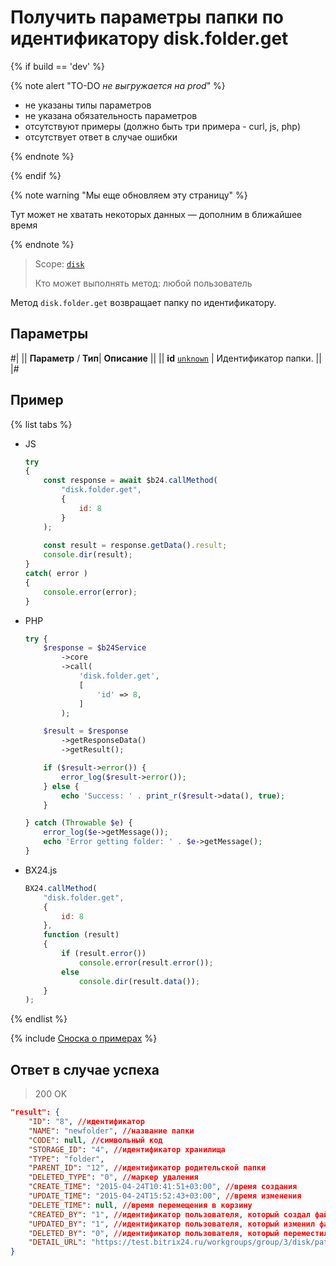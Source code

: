 # Получить параметры папки по идентификатору disk.folder.get

{% if build == 'dev' %}

{% note alert "TO-DO _не выгружается на prod_" %}

- не указаны типы параметров
- не указана обязательность параметров
- отсутствуют примеры (должно быть три примера - curl, js, php)
- отсутствует ответ в случае ошибки

{% endnote %}

{% endif %}

{% note warning "Мы еще обновляем эту страницу" %}

Тут может не хватать некоторых данных — дополним в ближайшее время

{% endnote %}

> Scope: [`disk`](../../scopes/permissions.md)
>
> Кто может выполнять метод: любой пользователь

Метод `disk.folder.get` возвращает папку по идентификатору.

## Параметры

#|
||  **Параметр** / **Тип**| **Описание** ||
|| **id**
[`unknown`](../../data-types.md) | Идентификатор папки. ||
|#

## Пример

{% list tabs %}

- JS


    ```js
    try
    {
    	const response = await $b24.callMethod(
    		"disk.folder.get",
    		{
    			id: 8
    		}
    	);
    	
    	const result = response.getData().result;
    	console.dir(result);
    }
    catch( error )
    {
    	console.error(error);
    }
    ```

- PHP


    ```php
    try {
        $response = $b24Service
            ->core
            ->call(
                'disk.folder.get',
                [
                    'id' => 8,
                ]
            );
    
        $result = $response
            ->getResponseData()
            ->getResult();
    
        if ($result->error()) {
            error_log($result->error());
        } else {
            echo 'Success: ' . print_r($result->data(), true);
        }
    
    } catch (Throwable $e) {
        error_log($e->getMessage());
        echo 'Error getting folder: ' . $e->getMessage();
    }
    ```

- BX24.js

    ```js
    BX24.callMethod(
        "disk.folder.get",
        {
            id: 8
        },
        function (result)
        {
            if (result.error())
                console.error(result.error());
            else
                console.dir(result.data());
        }
    );
    ```

{% endlist %}

{% include [Сноска о примерах](../../../_includes/examples.md) %}

## Ответ в случае успеха

> 200 OK

```json
"result": {
    "ID": "8", //идентификатор
    "NAME": "newfolder", //название папки
    "CODE": null, //символьный код
    "STORAGE_ID": "4", //идентификатор хранилища
    "TYPE": "folder",
    "PARENT_ID": "12", //идентификатор родительской папки
    "DELETED_TYPE": "0", //маркер удаления
    "CREATE_TIME": "2015-04-24T10:41:51+03:00", //время создания
    "UPDATE_TIME": "2015-04-24T15:52:43+03:00", //время изменения
    "DELETE_TIME": null, //время перемещения в корзину
    "CREATED_BY": "1", //идентификатор пользователя, который создал файл
    "UPDATED_BY": "1", //идентификатор пользователя, который изменил файл
    "DELETED_BY": "0", //идентификатор пользователя, который переместил в корзину файл
    "DETAIL_URL": "https://test.bitrix24.ru/workgroups/group/3/disk/path/newfolder" //ссылка на просмотр списка файлов папки
}
```